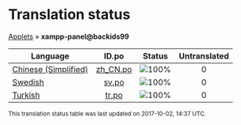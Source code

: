 # Translation status
[Applets](../../README.md) &#187; **xampp-panel@backids99**

Language | ID.po | Status | Untranslated
---------|:--:|:------:|:-----------:
[Chinese (Simplified)](../../language-status/zh_CN.md) | [zh_CN.po](po/zh_CN.po) | ![100%](http://progressed.io/bar/100) | 0
[Swedish](../../language-status/sv.md) | [sv.po](po/sv.po) | ![100%](http://progressed.io/bar/100) | 0
[Turkish](../../language-status/tr.md) | [tr.po](po/tr.po) | ![100%](http://progressed.io/bar/100) | 0

<sup>This translation status table was last updated on 2017-10-02, 14:37 UTC.</sup>
